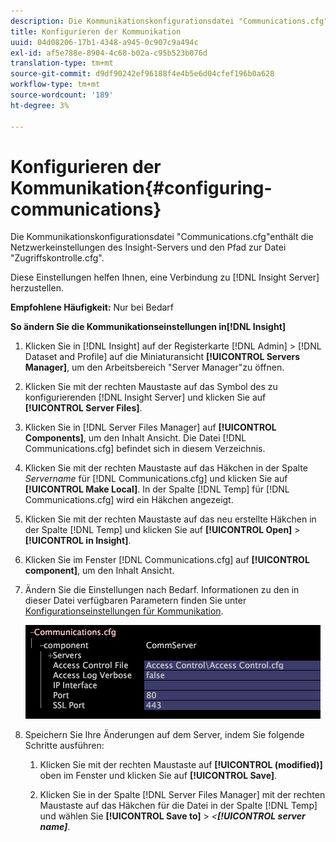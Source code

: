 ```yaml
---
description: Die Kommunikationskonfigurationsdatei "Communications.cfg"enthält die Netzwerkeinstellungen des Insight-Servers und den Pfad zur Datei "Zugriffskontrolle.cfg".
title: Konfigurieren der Kommunikation
uuid: 04d08206-17b1-4348-a945-0c907c9a494c
exl-id: af5e788e-8904-4c68-b02a-c95b523b076d
translation-type: tm+mt
source-git-commit: d9df90242ef96188f4e4b5e6d04cfef196b0a628
workflow-type: tm+mt
source-wordcount: '189'
ht-degree: 3%

---
```


# Konfigurieren der Kommunikation{#configuring-communications}

Die Kommunikationskonfigurationsdatei &quot;Communications.cfg&quot;enthält die Netzwerkeinstellungen des Insight-Servers und den Pfad zur Datei &quot;Zugriffskontrolle.cfg&quot;.

Diese Einstellungen helfen Ihnen, eine Verbindung zu [!DNL Insight Server] herzustellen.

**Empfohlene Häufigkeit:** Nur bei Bedarf

**So ändern Sie die Kommunikationseinstellungen in[!DNL Insight]**

1. Klicken Sie in [!DNL Insight] auf der Registerkarte [!DNL Admin] > [!DNL Dataset and Profile] auf die Miniaturansicht **[!UICONTROL Servers Manager]**, um den Arbeitsbereich &quot;Server Manager&quot;zu öffnen.
1. Klicken Sie mit der rechten Maustaste auf das Symbol des zu konfigurierenden [!DNL Insight Server] und klicken Sie auf **[!UICONTROL Server Files]**.
1. Klicken Sie in [!DNL Server Files Manager] auf **[!UICONTROL Components]**, um den Inhalt Ansicht. Die Datei [!DNL Communications.cfg] befindet sich in diesem Verzeichnis.
1. Klicken Sie mit der rechten Maustaste auf das Häkchen in der Spalte *Servername* für [!DNL Communications.cfg] und klicken Sie auf **[!UICONTROL Make Local]**. In der Spalte [!DNL Temp] für [!DNL Communications.cfg] wird ein Häkchen angezeigt.
1. Klicken Sie mit der rechten Maustaste auf das neu erstellte Häkchen in der Spalte [!DNL Temp] und klicken Sie auf **[!UICONTROL Open]** > **[!UICONTROL in Insight]**.
1. Klicken Sie im Fenster [!DNL Communications.cfg] auf **[!UICONTROL component]**, um den Inhalt Ansicht.
1. Ändern Sie die Einstellungen nach Bedarf. Informationen zu den in dieser Datei verfügbaren Parametern finden Sie unter [Konfigurationseinstellungen für Kommunikation](../../../home/c-inst-svr/c-cfg-stgs-ref/c-comm-cfg-stgs.md#concept-aed00587c7a1432fb487bd154aaea6b1).

   ![Schritt-Info](assets/cfg_communications_examplevalues.png)

1. Speichern Sie Ihre Änderungen auf dem Server, indem Sie folgende Schritte ausführen:

   1. Klicken Sie mit der rechten Maustaste auf **[!UICONTROL (modified)]** oben im Fenster und klicken Sie auf **[!UICONTROL Save]**.

   1. Klicken Sie in der Spalte [!DNL Server Files Manager] mit der rechten Maustaste auf das Häkchen für die Datei in der Spalte [!DNL Temp] und wählen Sie **[!UICONTROL Save to]** > *&lt;**[!UICONTROL server name]***.
